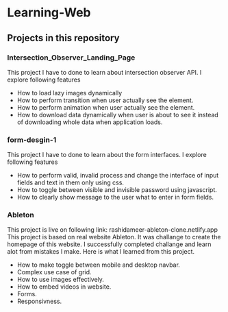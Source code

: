 # Learning-Web

## Projects in this repository

### Intersection_Observer_Landing_Page
This project I have to done to learn about intersection observer API. I explore following features
- How to load lazy images dynamically
- How to perform transition when user actually see the element.
- How to perform animation when user actually  see the element.
- How to download data dynamically when user is about to see it instead of downloading whole data when application loads.

### form-desgin-1
This project I have to done to learn about the form interfaces. I explore following features
- How to perform valid, invalid process and change the interface of input fields and text in them only using css.
- How to toggle between visible and invisible password using javascript.
- How to clearly show message to the user what to enter in form fields.

### Ableton
This project is live on following link: rashidameer-ableton-clone.netlify.app
This project is based on real website Ableton. It was challange to create the homepage of this website. I successfully completed challange and learn alot from mistakes I make. Here is what I learned from this project.
- How to make toggle between mobile and desktop navbar.
- Complex use case of grid.
- How to use images effectively.
- How to embed videos in website.
- Forms.
- Responsivness.

  
